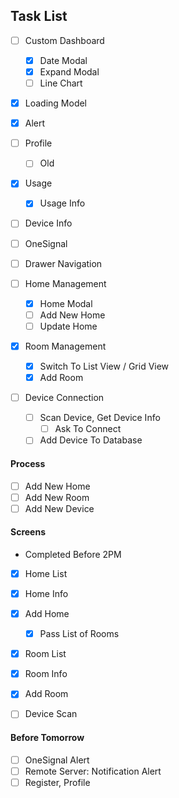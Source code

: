 ## Task List
- [ ] Custom Dashboard
  - [x] Date Modal
  - [x] Expand Modal
  - [ ] Line Chart
- [x] Loading Model

- [x] Alert
- [ ] Profile
  - [ ] Old
- [x] Usage
  - [x] Usage Info

- [ ] Device Info
- [ ] OneSignal
- [ ] Drawer Navigation

- [ ] Home Management
  - [x] Home Modal
  - [ ] Add New Home
  - [ ] Update Home
- [x] Room Management
  - [x] Switch To List View / Grid View
  - [x] Add Room
- [ ] Device Connection
  - [ ] Scan Device, Get Device Info
    - [ ] Ask To Connect
  - [ ] Add Device To Database

#### Process
- [ ] Add New Home
- [ ] Add New Room
- [ ] Add New Device

#### Screens

* Completed Before 2PM
- [x] Home List
- [x] Home Info
- [x] Add Home
  - [x] Pass List of Rooms

- [x] Room List
- [x] Room Info
- [x] Add Room

- [ ] Device Scan

#### Before Tomorrow
- [ ] OneSignal Alert
- [ ] Remote Server: Notification Alert
- [ ] Register, Profile